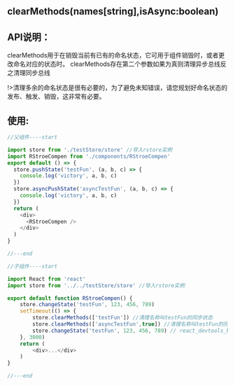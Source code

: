 ## **clearMethods**(names[string],isAsync:boolean)

## API说明：

clearMethods用于在销毁当前有已有的命名状态，它可用于组件销毁时，或者更改命名对应的状态时。
clearMethods存在第二个参数如果为真则清理异步总线反之清理同步总线


!>清理多余的命名状态是很有必要的，为了避免未知错误，请您规划好命名状态的发布、触发、销毁，这非常有必要。

## 使用:
```javascript
//父组件----start

import store from './testStore/store' //导入rstore实例
import RStroeCompen from './components/RStroeCompen'
export default () => {
  store.pushState('testFun', (a, b, c) => {
    console.log('victory', a, b, c)
  })
  store.asyncPushState('asyncTestFun', (a, b, c) => {
    console.log('victory', a, b, c)
  })
  return (
    <div>
      <RStroeCompen />
    </div>
  )
}

//---end

//子组件----start

import React from 'react'
import store from '../../testStore/store' //导入rstore实例

export default function RStroeCompen() {
    store.changeState('testFun', 123, 456, 789)
    setTimeout(() => {
        store.clearMethods(['testFun']) //清理名称叫testFun的同步状态
        store.clearMethods(['asyncTestFun',true]) //清理名称叫testFun的同步状态
        store.changeState('testFun', 123, 456, 789) // react_devtools_backend.js:2450 Method has not been loaded --you are string as testFun (此错误不会影响运行只作为提醒使用)
    }, 3000)
    return (
        <div>...</div>
    )
}

//---end
```